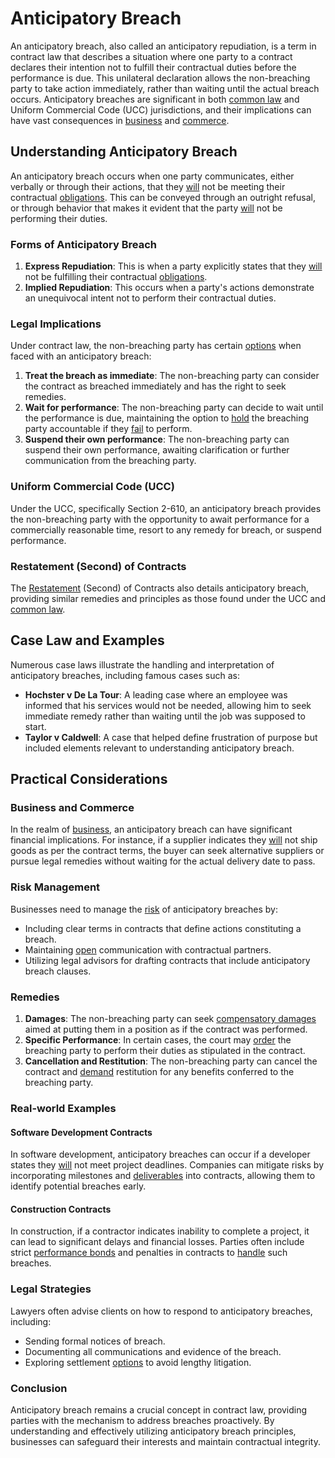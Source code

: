 # Anticipatory Breach

An anticipatory breach, also called an anticipatory repudiation, is a term in contract law that describes a situation where one party to a contract declares their intention not to fulfill their contractual duties before the performance is due. This unilateral declaration allows the non-breaching party to take action immediately, rather than waiting until the actual breach occurs. Anticipatory breaches are significant in both [common law](../c/common_law.md) and Uniform Commercial Code (UCC) jurisdictions, and their implications can have vast consequences in [business](../b/business.md) and [commerce](../c/commerce.md).

## Understanding Anticipatory Breach

An anticipatory breach occurs when one party communicates, either verbally or through their actions, that they [will](../w/will.md) not be meeting their contractual [obligations](../o/obligation.md). This can be conveyed through an outright refusal, or through behavior that makes it evident that the party [will](../w/will.md) not be performing their duties.

### Forms of Anticipatory Breach

1. **Express Repudiation**: This is when a party explicitly states that they [will](../w/will.md) not be fulfilling their contractual [obligations](../o/obligation.md).
2. **Implied Repudiation**: This occurs when a party's actions demonstrate an unequivocal intent not to perform their contractual duties.

### Legal Implications

Under contract law, the non-breaching party has certain [options](../o/options.md) when faced with an anticipatory breach:

1. **Treat the breach as immediate**: The non-breaching party can consider the contract as breached immediately and has the right to seek remedies.
2. **Wait for performance**: The non-breaching party can decide to wait until the performance is due, maintaining the option to [hold](../h/hold.md) the breaching party accountable if they [fail](../f/fail.md) to perform.
3. **Suspend their own performance**: The non-breaching party can suspend their own performance, awaiting clarification or further communication from the breaching party.

### Uniform Commercial Code (UCC)

Under the UCC, specifically Section 2-610, an anticipatory breach provides the non-breaching party with the opportunity to await performance for a commercially reasonable time, resort to any remedy for breach, or suspend performance.

### Restatement (Second) of Contracts

The [Restatement](../r/restatement.md) (Second) of Contracts also details anticipatory breach, providing similar remedies and principles as those found under the UCC and [common law](../c/common_law.md).

## Case Law and Examples

Numerous case laws illustrate the handling and interpretation of anticipatory breaches, including famous cases such as:

- **Hochster v De La Tour**: A leading case where an employee was informed that his services would not be needed, allowing him to seek immediate remedy rather than waiting until the job was supposed to start.
- **Taylor v Caldwell**: A case that helped define frustration of purpose but included elements relevant to understanding anticipatory breach.
  
## Practical Considerations

### Business and Commerce

In the realm of [business](../b/business.md), an anticipatory breach can have significant financial implications. For instance, if a supplier indicates they [will](../w/will.md) not ship goods as per the contract terms, the buyer can seek alternative suppliers or pursue legal remedies without waiting for the actual delivery date to pass.

### Risk Management

Businesses need to manage the [risk](../r/risk.md) of anticipatory breaches by:

- Including clear terms in contracts that define actions constituting a breach.
- Maintaining [open](../o/open.md) communication with contractual partners.
- Utilizing legal advisors for drafting contracts that include anticipatory breach clauses.

### Remedies

1. **Damages**: The non-breaching party can seek [compensatory damages](../c/compensatory_damages.md) aimed at putting them in a position as if the contract was performed.
2. **Specific Performance**: In certain cases, the court may [order](../o/order.md) the breaching party to perform their duties as stipulated in the contract.
3. **Cancellation and Restitution**: The non-breaching party can cancel the contract and [demand](../d/demand.md) restitution for any benefits conferred to the breaching party.

### Real-world Examples

#### Software Development Contracts

In software development, anticipatory breaches can occur if a developer states they [will](../w/will.md) not meet project deadlines. Companies can mitigate risks by incorporating milestones and [deliverables](../d/deliverables.md) into contracts, allowing them to identify potential breaches early.

#### Construction Contracts

In construction, if a contractor indicates inability to complete a project, it can lead to significant delays and financial losses. Parties often include strict [performance bonds](../p/performance_bonds.md) and penalties in contracts to [handle](../h/handle.md) such breaches.

### Legal Strategies

Lawyers often advise clients on how to respond to anticipatory breaches, including:

- Sending formal notices of breach.
- Documenting all communications and evidence of the breach.
- Exploring settlement [options](../o/options.md) to avoid lengthy litigation.

### Conclusion

Anticipatory breach remains a crucial concept in contract law, providing parties with the mechanism to address breaches proactively. By understanding and effectively utilizing anticipatory breach principles, businesses can safeguard their interests and maintain contractual integrity.